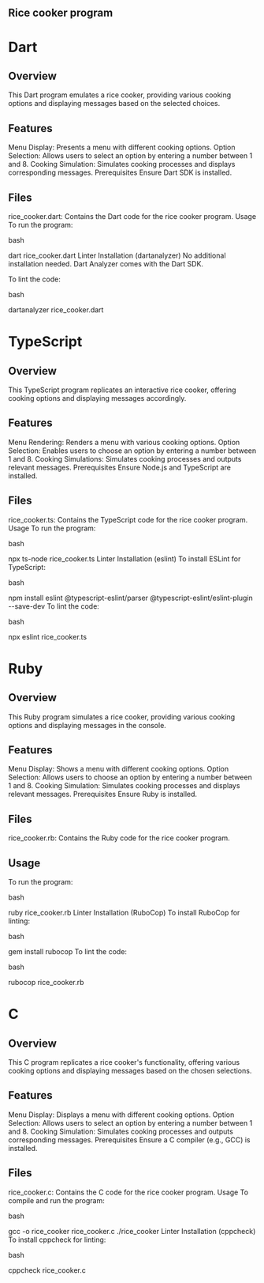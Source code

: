 ## Rice cooker program

# Dart
## Overview
This Dart program emulates a rice cooker, providing various cooking options and displaying messages based on the selected choices.

## Features
Menu Display: Presents a menu with different cooking options.
Option Selection: Allows users to select an option by entering a number between 1 and 8.
Cooking Simulation: Simulates cooking processes and displays corresponding messages.
Prerequisites
Ensure Dart SDK is installed.

## Files
rice_cooker.dart: Contains the Dart code for the rice cooker program.
Usage
To run the program:

bash

dart rice_cooker.dart
Linter Installation (dartanalyzer)
No additional installation needed. Dart Analyzer comes with the Dart SDK.

To lint the code:

bash

dartanalyzer rice_cooker.dart

# TypeScript
## Overview
This TypeScript program replicates an interactive rice cooker, offering cooking options and displaying messages accordingly.

## Features
Menu Rendering: Renders a menu with various cooking options.
Option Selection: Enables users to choose an option by entering a number between 1 and 8.
Cooking Simulations: Simulates cooking processes and outputs relevant messages.
Prerequisites
Ensure Node.js and TypeScript are installed.

## Files
rice_cooker.ts: Contains the TypeScript code for the rice cooker program.
Usage
To run the program:

bash

npx ts-node rice_cooker.ts
Linter Installation (eslint)
To install ESLint for TypeScript:

bash

npm install eslint @typescript-eslint/parser @typescript-eslint/eslint-plugin --save-dev
To lint the code:

bash

npx eslint rice_cooker.ts

# Ruby
## Overview
This Ruby program simulates a rice cooker, providing various cooking options and displaying messages in the console.

## Features
Menu Display: Shows a menu with different cooking options.
Option Selection: Allows users to choose an option by entering a number between 1 and 8.
Cooking Simulation: Simulates cooking processes and displays relevant messages.
Prerequisites
Ensure Ruby is installed.

## Files

rice_cooker.rb: Contains the Ruby code for the rice cooker program.

## Usage
To run the program:

bash

ruby rice_cooker.rb
Linter Installation (RuboCop)
To install RuboCop for linting:

bash

gem install rubocop
To lint the code:

bash

rubocop rice_cooker.rb

# C
## Overview
This C program replicates a rice cooker's functionality, offering various cooking options and displaying messages based on the chosen selections.

## Features
Menu Display: Displays a menu with different cooking options.
Option Selection: Allows users to select an option by entering a number between 1 and 8.
Cooking Simulation: Simulates cooking processes and outputs corresponding messages.
Prerequisites
Ensure a C compiler (e.g., GCC) is installed.

## Files
rice_cooker.c: Contains the C code for the rice cooker program.
Usage
To compile and run the program:

bash

gcc -o rice_cooker rice_cooker.c
./rice_cooker
Linter Installation (cppcheck)
To install cppcheck for linting:


bash

cppcheck rice_cooker.c
